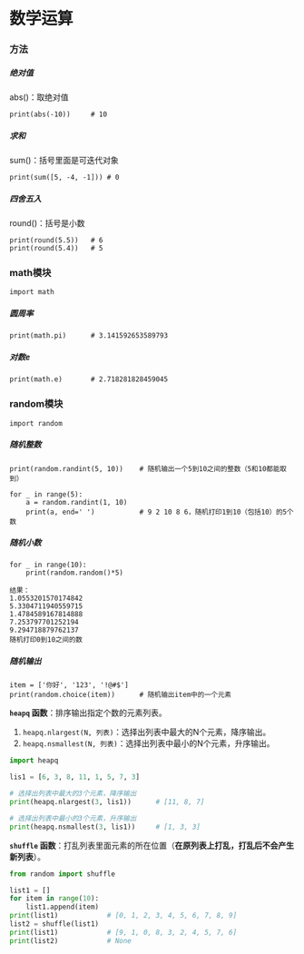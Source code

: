 # 数学运算

### 方法

##### 绝对值

abs()：取绝对值

```
print(abs(-10))		# 10
```

##### 求和

sum()：括号里面是可迭代对象

```
print(sum([5, -4, -1]))	# 0
```

##### 四舍五入

round()：括号是小数

```
print(round(5.5))	# 6
print(round(5.4))	# 5
```

### math模块

```
import math
```

##### 圆周率

```
print(math.pi)		# 3.141592653589793
```

##### 对数e

```
print(math.e)		# 2.718281828459045
```

### random模块

```
import random
```

##### 随机整数

```
print(random.randint(5, 10))	# 随机输出一个5到10之间的整数（5和10都能取到）

for _ in range(5):
    a = random.randint(1, 10)
    print(a, end=' ')			# 9 2 10 8 6，随机打印1到10（包括10）的5个数
```

##### 随机小数

```
for _ in range(10):
    print(random.random()*5)

结果：
1.0553201570174842
5.3304711940559715
1.4784589167814888
7.253797701252194
9.294718879762137
随机打印0到10之间的数
```

##### 随机输出

```
item = ['你好', '123', '!@#$']
print(random.choice(item))		# 随机输出item中的一个元素
```

**`heapq` 函数**：排序输出指定个数的元素列表。

1. `heapq.nlargest(N, 列表)`：选择出列表中最大的N个元素，降序输出。
2. `heapq.nsmallest(N, 列表)`：选择出列表中最小的N个元素，升序输出。

```python
import heapq

lis1 = [6, 3, 8, 11, 1, 5, 7, 3]

# 选择出列表中最大的3个元素，降序输出
print(heapq.nlargest(3, lis1))      # [11, 8, 7]

# 选择出列表中最小的3个元素，升序输出
print(heapq.nsmallest(3, lis1))     # [1, 3, 3]
```

**`shuffle` 函数**：打乱列表里面元素的所在位置（**在原列表上打乱，打乱后不会产生新列表**）。

```python
from random import shuffle

list1 = []
for item in range(10):
    list1.append(item)
print(list1)            # [0, 1, 2, 3, 4, 5, 6, 7, 8, 9]
list2 = shuffle(list1)
print(list1)            # [9, 1, 0, 8, 3, 2, 4, 5, 7, 6]
print(list2)            # None
```

### 